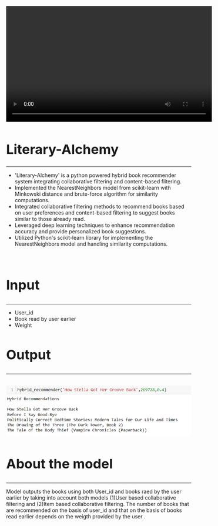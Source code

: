 <!DOCTYPE html>
<html lang="en">
<head>
  <meta charset="UTF-8">
  <meta name="viewport" content="width=device-width, initial-scale=1.0">
  
</head>
<body>
 <video width="560" height="315" controls>
    <source src="https://www.vecteezy.com/free-videos/reading-cartoon" type="video/mp4">
    Your browser does not support the video tag.
  </video>

  <h1 style="font-size: 36px;">Literary-Alchemy</h1>
  
  <hr><p>
    <ul>
    <li>'Literary-Alchemy' is a python powered hybrid book recommender system integrating collaborative filtering and content-based filtering.</li>  
    <li>Implemented the NearestNeighbors model from scikit-learn with Minkowski distance  and brute-force algorithm for similarity computations.</li>
    <li>Integrated collaborative filtering methods to recommend books based on user preferences and content-based filtering to suggest books similar to those already read.</li>
    <li>Leveraged deep learning techniques to enhance recommendation accuracy and provide personalized book suggestions.</li>
    <li>Utilized Python's scikit-learn library for implementing the NearestNeighbors model and handling similarity computations.</li>
  </ul>
</p>
  <br>
  <h2 style="font-size: 36px;">Input</h2><hr>
  <p>
     <ul>
       <li>User_id</li>
       <li>Book read by user earlier</li>
       <li>Weight </li></ul>
     </ul></p>
   
   <h2 style="font-size: 36px;">Output</h2><hr>
   <br>
  
  <img src="https://github.com/ayushshauryajha/Literary-Alchemy/blob/main/Requirements/hr1.png" alt="Dataset Photo">
 <br>
 </body>
 </html>
  <h2 style="font-size: 36px;">About the model</h2><hr>
   <p>
     Model outputs the books using both User_id and books raed by the user earlier by taking into account both models (1)User based collaborative filtering and (2)Item based collaborative filtering. The number of books that are recommended on the basis of user_id and that on the basis of books read earlier depends on the weigth provided by the user .
 </p>
